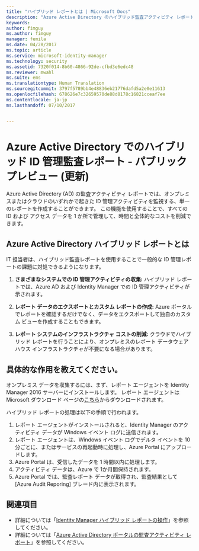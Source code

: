 ```yaml
---
title: "ハイブリッド レポートとは | Microsoft Docs"
description: "Azure Active Directory のハイブリッド監査アクティビティ レポートでは、クラウドの監査済みイベントとオンプレミスの監査済みイベントの両方を表示することができます。"
keywords: 
author: fimguy
ms.author: fimguy
manager: femila
ms.date: 04/28/2017
ms.topic: article
ms.service: microsoft-identity-manager
ms.technology: security
ms.assetid: 7320f014-8b60-4866-92de-cfbd3e6edc48
ms.reviewer: mwahl
ms.suite: ems
ms.translationtype: Human Translation
ms.sourcegitcommit: 3797f5789bb4e48836eb21776dafd5a2e0e11613
ms.openlocfilehash: 678626e7c32659570de88d8178c16821cceaf7ee
ms.contentlocale: ja-jp
ms.lasthandoff: 07/10/2017


---
```


<a id="hybrid-identity-management-audit-reports-in-azure-active-directory---public-previewrefresh" class="xliff"></a>
# Azure Active Directory でのハイブリッド ID 管理監査レポート - パブリック プレビュー (更新)
Azure Active Directory (AD) の監査アクティビティ レポートでは、オンプレミスまたはクラウドのいずれかで起きた ID 管理アクティビティを監視する、単一のレポートを作成することができます。 この機能を使用することで、すべての ID および アクセス データを 1 か所で管理して、時間と全体的なコストを削減できます。

<a id="what-is-azure-active-directory-hybrid-reporting" class="xliff"></a>
## Azure Active Directory ハイブリッド レポートとは
IT 担当者は、ハイブリッド監査レポートを使用することで一般的な ID 管理レポートの課題に対処できるようになります。

1. **さまざまなシステムでの ID 管理アクティビティの収集:**  ハイブリッド レポートでは、Azure AD および Identity Manager での ID 管理アクティビティが示されます。

2. **レポート データのエクスポートとカスタム レポートの作成:**  Azure ポータルでレポートを確認するだけでなく、データをエクスポートして独自のカスタム ビューを作成することもできます。

3. **レポート システムのインフラストラクチャ コストの削減:**  クラウドでハイブリッド レポートを行うことにより、オンプレミスのレポート データウェアハウス インフラストラクチャが不要になる場合があります。

<a id="how-does-it-work" class="xliff"></a>
## 具体的な作用を教えてください。

オンプレミス データを収集するには、まず、レポート エージェントを Identity Manager 2016 サーバーにインストールします。 レポート エージェントは Microsoft ダウンロード ページの[こちら](https://www.microsoft.com/en-us/download/details.aspx?id=55112)からダウンロードされます。

ハイブリッド レポートの処理は以下の手順で行われます。
1. レポート エージェントがインストールされると、Identity Manager のアクティビティ データが Windows イベント ログに送信されます。
2. レポート エージェントは、Windows イベント ログでデルタ イベントを 10 分ごとに、またはサービスの再起動時に処理し、Azure Portal にアップロードします。
3. Azure Portal は、受信したデータを 1 時間以内に処理します。
4. アクティビティ データは、Azure で 1か月間保持されます。
5. Azure Portal では、監査レポート データが取得され、監査結果として [Azure Audit Reporing] ブレード内に表示されます。

<a id="see-also" class="xliff"></a>
## 関連項目
- 詳細については「[Identity Manager ハイブリッド レポートの操作](working-with-identity-manager-hybrid-reporting.md)」を参照してください。
- 詳細については「[Azure Active Directory ポータルの監査アクティビティ レポート](https://docs.microsoft.com/en-us/azure/active-directory/active-directory-reporting-activity-audit-logs)」を参照してください。
